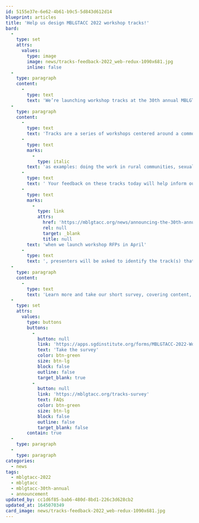 ```yaml
---
id: 5155e37e-6e62-4b61-b9c5-5d843d612d14
blueprint: articles
title: 'Help us design MBLGTACC 2022 workshop tracks!'
bard:
  -
    type: set
    attrs:
      values:
        type: image
        image: news/tracks-feedback-2022_web-redux-1090x681.jpg
        inline: false
  -
    type: paragraph
    content:
      -
        type: text
        text: 'We’re launching workshop tracks at the 30th annual MBLGTACC in Columbus this fall! And we want YOU to help us design them. '
  -
    type: paragraph
    content:
      -
        type: text
        text: 'Tracks are a series of workshops centered around a common theme or topic and aid attendees in choosing which workshops to attend based on their interests and aspirations—'
      -
        type: text
        marks:
          -
            type: italic
        text: 'as examples: doing the work in rural communities, sexual health, or campus activism.'
      -
        type: text
        text: ' Your feedback on these tracks today will help inform our understanding of the broad interests of conference attendees. And '
      -
        type: text
        marks:
          -
            type: link
            attrs:
              href: 'https://mblgtacc.org/news/announcing-the-30th-annual-mblgtacc'
              rel: null
              target: _blank
              title: null
        text: 'when we launch workshop RFPs in April'
      -
        type: text
        text: ', presenters will be asked to identify the track(s) that best align with their content.'
  -
    type: paragraph
    content:
      -
        type: text
        text: 'Learn more and take our short survey, covering content, categories, presenters, and more! The form will close on February 18.'
  -
    type: set
    attrs:
      values:
        type: buttons
        buttons:
          -
            button: null
            link: 'https://apps.sgdinstitute.org/forms/MBLGTACC-2022-Workshop-Track-Feedback'
            text: 'Take the survey'
            color: btn-green
            size: btn-lg
            block: false
            outline: false
            target_blank: true
          -
            button: null
            link: 'https://mblgtacc.org/tracks-survey'
            text: FAQs
            color: btn-green
            size: btn-lg
            block: false
            outline: false
            target_blank: false
        contain: true
  -
    type: paragraph
  -
    type: paragraph
categories:
  - news
tags:
  - mblgtacc-2022
  - mblgtacc
  - mblgtacc-30th-annual
  - announcement
updated_by: cc1d6f85-bab6-480d-8bd1-226c3d628cb2
updated_at: 1645070349
card_image: news/tracks-feedback-2022_web-redux-1090x681.jpg
---
```

